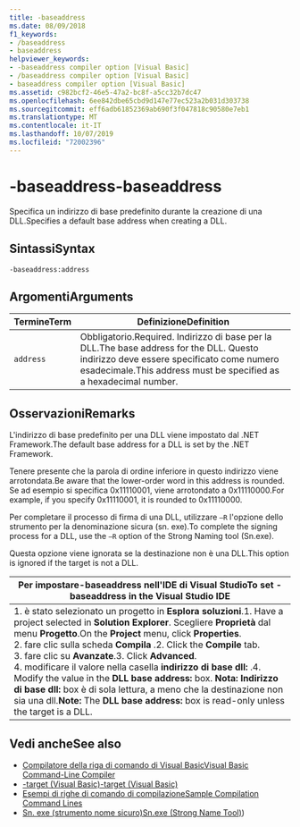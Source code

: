 ```yaml
---
title: -baseaddress
ms.date: 08/09/2018
f1_keywords:
- /baseaddress
- baseaddress
helpviewer_keywords:
- -baseaddress compiler option [Visual Basic]
- /baseaddress compiler option [Visual Basic]
- baseaddress compiler option [Visual Basic]
ms.assetid: c982bcf2-46e5-47a2-bc8f-a5cc32b7dc47
ms.openlocfilehash: 6ee842dbe65cbd9d147e77ec523a2b031d303738
ms.sourcegitcommit: eff6adb61852369ab690f3f047818c90580e7eb1
ms.translationtype: MT
ms.contentlocale: it-IT
ms.lasthandoff: 10/07/2019
ms.locfileid: "72002396"
---
```

# <a name="-baseaddress"></a><span data-ttu-id="aba2e-102">-baseaddress</span><span class="sxs-lookup"><span data-stu-id="aba2e-102">-baseaddress</span></span>
<span data-ttu-id="aba2e-103">Specifica un indirizzo di base predefinito durante la creazione di una DLL.</span><span class="sxs-lookup"><span data-stu-id="aba2e-103">Specifies a default base address when creating a DLL.</span></span>  
  
## <a name="syntax"></a><span data-ttu-id="aba2e-104">Sintassi</span><span class="sxs-lookup"><span data-stu-id="aba2e-104">Syntax</span></span>  
  
```console  
-baseaddress:address  
```  
  
## <a name="arguments"></a><span data-ttu-id="aba2e-105">Argomenti</span><span class="sxs-lookup"><span data-stu-id="aba2e-105">Arguments</span></span>  
  
|<span data-ttu-id="aba2e-106">Termine</span><span class="sxs-lookup"><span data-stu-id="aba2e-106">Term</span></span>|<span data-ttu-id="aba2e-107">Definizione</span><span class="sxs-lookup"><span data-stu-id="aba2e-107">Definition</span></span>|  
|---|---|  
|`address`|<span data-ttu-id="aba2e-108">Obbligatorio.</span><span class="sxs-lookup"><span data-stu-id="aba2e-108">Required.</span></span> <span data-ttu-id="aba2e-109">Indirizzo di base per la DLL.</span><span class="sxs-lookup"><span data-stu-id="aba2e-109">The base address for the DLL.</span></span> <span data-ttu-id="aba2e-110">Questo indirizzo deve essere specificato come numero esadecimale.</span><span class="sxs-lookup"><span data-stu-id="aba2e-110">This address must be specified as a hexadecimal number.</span></span>|  
  
## <a name="remarks"></a><span data-ttu-id="aba2e-111">Osservazioni</span><span class="sxs-lookup"><span data-stu-id="aba2e-111">Remarks</span></span>  
 <span data-ttu-id="aba2e-112">L'indirizzo di base predefinito per una DLL viene impostato dal .NET Framework.</span><span class="sxs-lookup"><span data-stu-id="aba2e-112">The default base address for a DLL is set by the .NET Framework.</span></span>  
  
 <span data-ttu-id="aba2e-113">Tenere presente che la parola di ordine inferiore in questo indirizzo viene arrotondata.</span><span class="sxs-lookup"><span data-stu-id="aba2e-113">Be aware that the lower-order word in this address is rounded.</span></span> <span data-ttu-id="aba2e-114">Se ad esempio si specifica 0x11110001, viene arrotondato a 0x11110000.</span><span class="sxs-lookup"><span data-stu-id="aba2e-114">For example, if you specify 0x11110001, it is rounded to 0x11110000.</span></span>  
  
 <span data-ttu-id="aba2e-115">Per completare il processo di firma di una DLL, utilizzare `–R` l'opzione dello strumento per la denominazione sicura (sn. exe).</span><span class="sxs-lookup"><span data-stu-id="aba2e-115">To complete the signing process for a DLL, use the `–R` option of the Strong Naming tool (Sn.exe).</span></span>  
  
 <span data-ttu-id="aba2e-116">Questa opzione viene ignorata se la destinazione non è una DLL.</span><span class="sxs-lookup"><span data-stu-id="aba2e-116">This option is ignored if the target is not a DLL.</span></span>  
  
|<span data-ttu-id="aba2e-117">Per impostare-baseaddress nell'IDE di Visual Studio</span><span class="sxs-lookup"><span data-stu-id="aba2e-117">To set -baseaddress in the Visual Studio IDE</span></span>|  
|---|  
|<span data-ttu-id="aba2e-118">1. è stato selezionato un progetto in **Esplora soluzioni**.</span><span class="sxs-lookup"><span data-stu-id="aba2e-118">1.  Have a project selected in **Solution Explorer**.</span></span> <span data-ttu-id="aba2e-119">Scegliere **Proprietà** dal menu **Progetto**.</span><span class="sxs-lookup"><span data-stu-id="aba2e-119">On the **Project** menu, click **Properties**.</span></span> <br /><span data-ttu-id="aba2e-120">2. fare clic sulla scheda **Compila** .</span><span class="sxs-lookup"><span data-stu-id="aba2e-120">2.  Click the **Compile** tab.</span></span><br /><span data-ttu-id="aba2e-121">3. fare clic su **Avanzate**.</span><span class="sxs-lookup"><span data-stu-id="aba2e-121">3.  Click **Advanced**.</span></span><br /><span data-ttu-id="aba2e-122">4. modificare il valore nella casella **indirizzo di base dll:** .</span><span class="sxs-lookup"><span data-stu-id="aba2e-122">4.  Modify the value in the **DLL base address:** box.</span></span> <span data-ttu-id="aba2e-123">**Nota:**      **Indirizzo di base dll:** box è di sola lettura, a meno che la destinazione non sia una dll.</span><span class="sxs-lookup"><span data-stu-id="aba2e-123">**Note:**      The **DLL base address:** box is read-only unless the target is a DLL.</span></span>|  
  
## <a name="see-also"></a><span data-ttu-id="aba2e-124">Vedi anche</span><span class="sxs-lookup"><span data-stu-id="aba2e-124">See also</span></span>

- [<span data-ttu-id="aba2e-125">Compilatore della riga di comando di Visual Basic</span><span class="sxs-lookup"><span data-stu-id="aba2e-125">Visual Basic Command-Line Compiler</span></span>](../../../visual-basic/reference/command-line-compiler/index.md)
- [<span data-ttu-id="aba2e-126">-target (Visual Basic)</span><span class="sxs-lookup"><span data-stu-id="aba2e-126">-target (Visual Basic)</span></span>](../../../visual-basic/reference/command-line-compiler/target.md)
- [<span data-ttu-id="aba2e-127">Esempi di righe di comando di compilazione</span><span class="sxs-lookup"><span data-stu-id="aba2e-127">Sample Compilation Command Lines</span></span>](../../../visual-basic/reference/command-line-compiler/sample-compilation-command-lines.md)
- <span data-ttu-id="aba2e-128">[Sn. exe (strumento nome sicuro)](../../../framework/tools/sn-exe-strong-name-tool.md)</span><span class="sxs-lookup"><span data-stu-id="aba2e-128">[Sn.exe (Strong Name Tool)](../../../framework/tools/sn-exe-strong-name-tool.md))</span></span>
